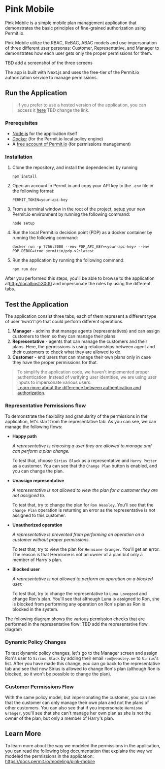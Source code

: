 # Pink Mobile

Pink Mobile is a simple mobile plan management application that demonstrates the basic principles of fine-grained authorization using Permit.io.

Pink Mobile utilize the RBAC, ReBAC, ABAC models and use impersonation of three different user personas: Customer, Representative, and Manager to demonstrates how each user gets only the proper permissions for them.

TBD add a screenshot of the three screens

The app is built with Next.js and uses the free-tier of the Permit.io authorization service to manage permissions.

## Run the Application

> If you prefer to use a hosted version of the application, you can access it [here](https://pink-mobile-demo-app.vercel.app/) TBD change the link.

### Prerequisites

- [Node.js](https://nodejs.org/en) for the application itself
- [Docker](https://docs.docker.com/engine/install/) (for the Permit.io local policy engine)
- A [free account of Permit.io](https://app.permit.io) (for permissions management)

### Installation

1. Clone the repository, and install the dependencies by running
   ```
   npm install
   ```
2. Open an account in Permit.io and copy your API key to the `.env` file in the following format:
   ```
   PERMIT_TOKEN=your-api-key
   ```
3. From a terminal window in the root of the project, setup your new Permit.io environment by running the following command:
   ```
   node setup
   ```
4. Run the local Permit.io decision point (PDP) as a docker container by running the following command:
   ```
   docker run -p 7766:7000 --env PDP_API_KEY=<your-api-key> --env PDP_DEBUG=true permitio/pdp-v2:latest
   ```
5. Run the application by running the following command:
   ```
   npm run dev
   ```

After you performed this steps, you'll be able to browse to the application at[http://localhost:3000](http://localhost:3000) and impersonate the roles by using the different tabs.

## Test the Application

The application consist three tabs, each of them represent a different type of user פקרדםמשד that could perform different operations.

1. **Manager** - admins that manage agents (representatives) and can assign customers to them so they can manage their plans.
2. **Representative** - agents that can manage the customers and their plans. Here, the permissions is using relationships between agent and their customers to check what they are allowed to do.
3. **Customer** - end users that can manage their own plans only in case they have the proper permissions for that.

> To simplify the application code, we haven't implemented proper authentication. Instead of verifying user identities, we are using user inputs to impersonate various users. <br> [Learn more about the difference between authentication and authorization](https://permit.io/blog/authentication-vs-authorization).

### Representative Permissions flow

To demonstrate the flexibility and granularity of the permissions in the application, let's start from the representative tab. As you can see, we can manage the following flows:

- **Happy path**

    _A representative is choosing a user they are allowed to manage and can perform a plan change._

    To test that, choose `Sirius Black` as a representative and `Harry Potter` as a customer. You can see that the `Change Plan` button is enabled, and you can change the plan.

- **Unassign representative**

    _A representative is not allowed to view the plan for a customer they are not assigned to._

    To test that, try to change the plan for `Ron Weasley`. You'll see that the `Change Plan` operation is returning an error as the representative is not assigned to this customer.

- **Unauthorized operation**

    _A representative is prevented from performing an operation on a customer without proper permissions._

    To test that, try to view the plan for `Hermione Granger`. You'll get an error. The reason is that Hermione is not an owner of a plan but only a member of Harry's plan.

- **Blocked user**

    _A representative is not allowed to perform an operation on a blocked user._

    To test that, try to change the representative to `Luna Lovegood` and change Ron's plan. You'll see that although Luna is assigned to Ron, she is blocked from performing any operation on Ron's plan as Ron is blocked in the system.

The following diagram shows the various permission checks that are performed in the representative flow:
TBD add the representative flow diagram

### Dynamic Policy Changes

To test dynamic policy changes, let's go to the Manager screen and assign Ron's user to `Sirius Black` by adding their email `ron@weasley.me` to `Sirius`'s list.
After you have made this change, you can go back to the representative tab and see that now Sirius is allowed to change Ron's plan (although Ron is blocked, so it won't be possible to change the plan).

### Customer Permissions Flow

With the same policy model, but impersonating the customer, you can see that the customer can only manage their own plan and not the plans of other customers.
You can also see that if you impersonate `Hermione Granger`, you'll see that she can't manage her own plan as she is not the owner of the plan, but only a member of Harry's plan.

## Learn More
To learn more about the way we modeled the permissions in the application, you can read the following blog documentation that explains the way we modeled the permissions in the application: https://docs.permit.io/modeling/pink-mobile
